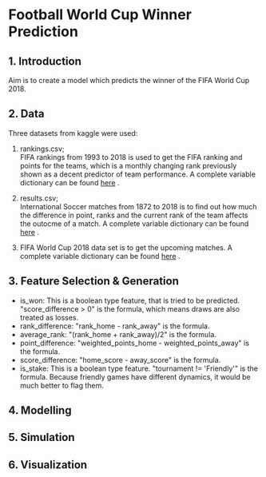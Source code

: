# Football World Cup Winner Prediction

## 1. Introduction

Aim is to create a model which predicts the winner of the FIFA World Cup 2018.

## 2. Data

Three datasets from kaggle were used:

1. rankings.csv; <br/>
FIFA rankings from 1993 to 2018 is used to get the FIFA ranking and points for the teams, which is a monthly changing rank 
previously shown as a decent predictor of team performance. A complete variable dictionary can be found 
[here](https://www.kaggle.com/tadhgfitzgerald/fifa-international-soccer-mens-ranking-1993now) . 

2. results.csv; <br/>
International Soccer matches from 1872 to 2018 is to find out how much the difference in point, ranks 
and the current rank of the team affects the outocme of a match. A complete variable dictionary can be found 
[here](https://www.kaggle.com/martj42/international-football-results-from-1872-to-2017) . 

3. FIFA World Cup 2018 data set is to get the upcoming matches. A complete variable dictionary can be found 
[here](https://www.kaggle.com/datasets/ahmedelnaggar/fifa-worldcup-2018-dataset) . 

## 3. Feature Selection & Generation

- is_won: This is a boolean type feature, that is tried to be predicted. "score_difference > 0" is the formula, which means draws are also treated as losses.
- rank_difference: "rank_home - rank_away" is the formula.
- average_rank: "(rank_home + rank_away)/2" is the formula.
- point_difference: "weighted_points_home - weighted_points_away" is the formula.
- score_difference: "home_score - away_score" is the formula.
- is_stake: This is a boolean type feature. "tournament != 'Friendly'" is the formula. Because friendly games have different dynamics, it would be much better to flag them.

## 4. Modelling

## 5. Simulation

## 6. Visualization